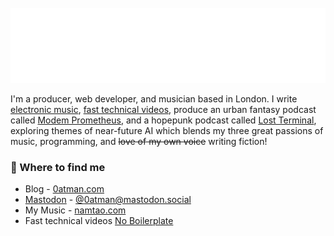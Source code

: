 <div>
	<br>
		<img src="header.svg" width="800" height="120">
	<br>
</div>

I'm a producer, web developer, and musician based in London. I write [electronic music](https://namtao.com), [fast technical videos](https://www.youtube.com/c/NoBoilerplate), produce an urban fantasy podcast called [Modem Prometheus](https://www.modemprometheus.com/), and a hopepunk podcast called [Lost Terminal](https://www.youtube.com/watch?v=p3bDE9kszMc&list=PL95NP4bDITAln7fq-cCqzOFE15UvVthuL&index=2&t=0s), exploring themes of near-future AI which blends my three great passions of music, programming, and ~~love of my own voice~~ writing fiction!

### 📌 Where to find me 
- Blog - [0atman.com](http://0atman.com)
- <a rel="me" href="https://mastodon.social/@0atman">Mastodon</a> - [@0atman@mastodon.social](https://mastodon.social/@0atman)
- My Music - [namtao.com](http://namtao.com)
- Fast technical videos [No Boilerplate](https://www.youtube.com/c/NoBoilerplate)


